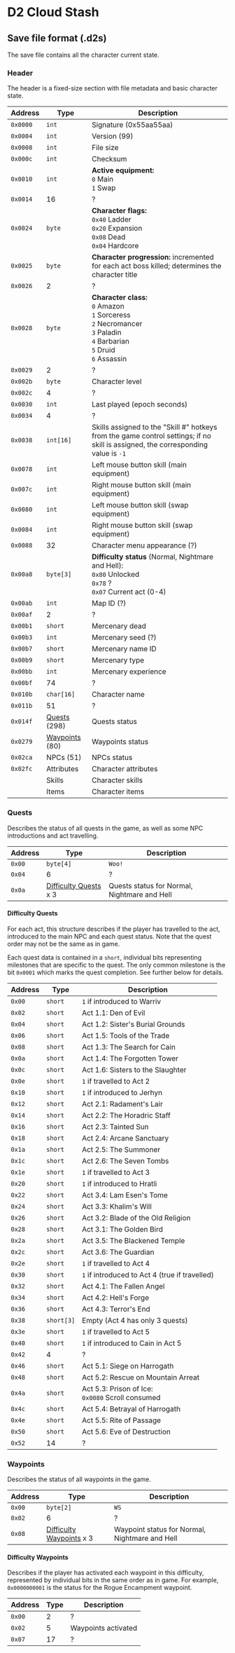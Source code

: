 # D2 Cloud Stash

## Save file format (.d2s)

The save file contains all the character current state.

### Header

The header is a fixed-size section with file metadata and basic character state.

| Address  | Type                         | Description                                                                                                                                     |
|----------|------------------------------|-------------------------------------------------------------------------------------------------------------------------------------------------|
| `0x0000` | `int`                        | Signature (0x55aa55aa)                                                                                                                          | 
| `0x0004` | `int`                        | Version (99)                                                                                                                                    | 
| `0x0008` | `int`                        | File size                                                                                                                                       | 
| `0x000c` | `int`                        | Checksum                                                                                                                                        | 
| `0x0010` | `int`                        | **Active equipment:**<br/>`0` Main<br/>`1` Swap                                                                                                 |
| `0x0014` | 16                           | ?                                                                                                                                               |
| `0x0024` | `byte`                       | **Character flags:**<br/>`0x40` Ladder<br/>`0x20` Expansion<br/>`0x08` Dead<br/>`0x04` Hardcore                                                 | 
| `0x0025` | `byte`                       | **Character progression:** incremented for each act boss killed; determines the character title                                                 |
| `0x0026` | 2                            | ?                                                                                                                                               |                                                                                                                                                              
| `0x0028` | `byte`                       | **Character class:**<br/>`0` Amazon<br/>`1` Sorceress<br/>`2` Necromancer<br/>`3` Paladin<br/>`4` Barbarian<br/>`5` Druid<br/>`6` Assassin<br/> |
| `0x0029` | 2                            | ?                                                                                                                                               |                                                                                                                                                              
| `0x002b` | `byte`                       | Character level                                                                                                                                 |
| `0x002c` | 4                            | ?                                                                                                                                               | 
| `0x0030` | `int`                        | Last played (epoch seconds)                                                                                                                     | 
| `0x0034` | 4                            | ?                                                                                                                                               | 
| `0x0038` | `int[16]`                    | Skills assigned to the "Skill #" hotkeys from the game control settings; if no skill is assigned, the corresponding value is `-1`               | 
| `0x0078` | `int`                        | Left mouse button skill (main equipment)                                                                                                        | 
| `0x007c` | `int`                        | Right mouse button skill (main equipment)                                                                                                       | 
| `0x0080` | `int`                        | Left mouse button skill (swap equipment)                                                                                                        | 
| `0x0084` | `int`                        | Right mouse button skill (swap equipment)                                                                                                       | 
| `0x0088` | 32                           | Character menu appearance (?)                                                                                                                   |
| `0x00a8` | `byte[3]`                    | **Difficulty status** (Normal, Nightmare and Hell):<br/>`0x80` Unlocked<br/>`0x78` ?<br/>`0x07` Current act (0-4)                               |
| `0x00ab` | `int`                        | Map ID (?)                                                                                                                                      |
| `0x00af` | 2                            | ?                                                                                                                                               |
| `0x00b1` | `short`                      | Mercenary dead                                                                                                                                  |
| `0x00b3` | `int`                        | Mercenary seed (?)                                                                                                                              |
| `0x00b7` | `short`                      | Mercenary name ID                                                                                                                               |
| `0x00b9` | `short`                      | Mercenary type                                                                                                                                  |
| `0x00bb` | `int`                        | Mercenary experience                                                                                                                            |
| `0x00bf` | 74                           | ?                                                                                                                                               |
| `0x010b` | `char[16]`                   | Character name                                                                                                                                  |
| `0x011b` | 51                           | ?                                                                                                                                               |
| `0x014f` | [Quests](#quests) (298)      | Quests status                                                                                                                                   |
| `0x0279` | [Waypoints](#waypoints) (80) | Waypoints status                                                                                                                                |
| `0x02ca` | NPCs (51)                    | NPCs status                                                                                                                                     |
| `0x02fc` | Attributes                   | Character attributes                                                                                                                            |
|          | Skills                       | Character skills                                                                                                                                |
|          | Items                        | Character items                                                                                                                                 |

### Quests

Describes the status of all quests in the game, as well as some NPC introductions and act travelling.

| Address | Type                                        | Description                                  |
|---------|---------------------------------------------|----------------------------------------------|
| `0x00`  | `byte[4]`                                   | `Woo!`                                       |
| `0x04`  | 6                                           | ?                                            |
| `0x0a`  | [Difficulty Quests](#difficulty-quests) x 3 | Quests status for Normal, Nightmare and Hell |

#### Difficulty Quests

For each act, this structure describes if the player has travelled to the act, introduced to the main NPC and each quest
status. Note that the quest order may not be the same as in game.

Each quest data is contained in a `short`, individual bits representing milestones that are specific to the quest. The
only common milestone is the bit `0x0001` which marks the quest completion. See further below for details.

| Address | Type       | Description                                          |
|---------|------------|------------------------------------------------------|
| `0x00`  | `short`    | `1` if introduced to Warriv                          |
| `0x02`  | `short`    | Act 1.1: Den of Evil                                 |
| `0x04`  | `short`    | Act 1.2: Sister's Burial Grounds                     |
| `0x06`  | `short`    | Act 1.5: Tools of the Trade                          |
| `0x08`  | `short`    | Act 1.3: The Search for Cain                         |
| `0x0a`  | `short`    | Act 1.4: The Forgotten Tower                         |
| `0x0c`  | `short`    | Act 1.6: Sisters to the Slaughter                    |
| `0x0e`  | `short`    | `1` if travelled to Act 2                            |
| `0x10`  | `short`    | `1` if introduced to Jerhyn                          |
| `0x12`  | `short`    | Act 2.1: Radament's Lair                             |
| `0x14`  | `short`    | Act 2.2: The Horadric Staff                          |
| `0x16`  | `short`    | Act 2.3: Tainted Sun                                 |
| `0x18`  | `short`    | Act 2.4: Arcane Sanctuary                            |
| `0x1a`  | `short`    | Act 2.5: The Summoner                                |
| `0x1c`  | `short`    | Act 2.6: The Seven Tombs                             |
| `0x1e`  | `short`    | `1` if travelled to Act 3                            |
| `0x20`  | `short`    | `1` if introduced to Hratli                          |
| `0x22`  | `short`    | Act 3.4: Lam Esen's Tome                             |
| `0x24`  | `short`    | Act 3.3: Khalim's Will                               |
| `0x26`  | `short`    | Act 3.2: Blade of the Old Religion                   |
| `0x28`  | `short`    | Act 3.1: The Golden Bird                             |
| `0x2a`  | `short`    | Act 3.5: The Blackened Temple                        |
| `0x2c`  | `short`    | Act 3.6: The Guardian                                |
| `0x2e`  | `short`    | `1` if travelled to Act 4                            |
| `0x30`  | `short`    | `1` if introduced to Act 4 (true if travelled)       |
| `0x32`  | `short`    | Act 4.1: The Fallen Angel                            |
| `0x34`  | `short`    | Act 4.2: Hell's Forge                                |
| `0x36`  | `short`    | Act 4.3: Terror's End                                |
| `0x38`  | `short[3]` | Empty (Act 4 has only 3 quests)                      |
| `0x3e`  | `short`    | `1` if travelled to Act 5                            |
| `0x40`  | `short`    | `1` if introduced to Cain in Act 5                   |
| `0x42`  | 4          | ?                                                    |
| `0x46`  | `short`    | Act 5.1: Siege on Harrogath                          |
| `0x48`  | `short`    | Act 5.2: Rescue on Mountain Arreat                   |
| `0x4a`  | `short`    | Act 5.3: Prison of Ice:<br/>`0x0080` Scroll consumed |
| `0x4c`  | `short`    | Act 5.4: Betrayal of Harrogath                       |
| `0x4e`  | `short`    | Act 5.5: Rite of Passage                             |
| `0x50`  | `short`    | Act 5.6: Eve of Destruction                          |
| `0x52`  | 14         | ?                                                    |

### Waypoints

Describes the status of all waypoints in the game.

| Address | Type                                              | Description                                    |
|---------|---------------------------------------------------|------------------------------------------------|
| `0x00`  | `byte[2]`                                         | `WS`                                           |
| `0x02`  | 6                                                 | ?                                              |
| `0x08`  | [Difficulty Waypoints](#difficulty-waypoints) x 3 | Waypoint status for Normal, Nightmare and Hell |

#### Difficulty Waypoints

Describes if the player has activated each waypoint in this difficulty, represented by individual bits in the
same order as in game. For example, `0x0000000001` is the status for the Rogue Encampment waypoint.

| Address | Type | Description         |
|---------|------|---------------------|
| `0x00`  | 2    | ?                   |
| `0x02`  | 5    | Waypoints activated |
| `0x07`  | 17   | ?                   |
